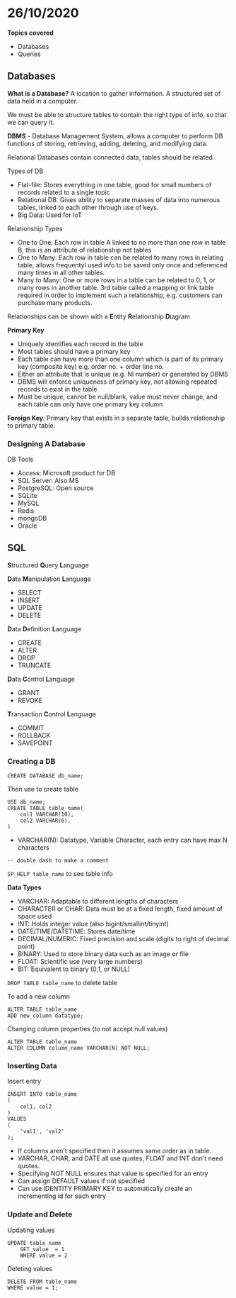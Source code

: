 # 26/10/2020

**Topics covered**
- Databases
- Queries

## Databases

**What is a Database?**
A location to gather information. A structured set of data held in a computer.

We must be able to structure tables to contain the right type of info, so that we can query it.

**DBMS** - Database Management System, allows a computer to perform DB functions of storing, retrieving, adding, deleting, and modifying data.

Relational Databases contain connected data, tables should be related.

Types of DB
- Flat-file: Stores everything in one table, good for small numbers of records related to a single topic
- Relational DB: Gives ability to separate masses of data into numerous tables, linked to each other through use of keys.
- Big Data: Used for IoT

Relationship Types
- One to One: Each row in table A linked to no more than one row in table B, this is an attribute of relationship not tables
- One to Many: Each row in table can be related to many rows in relating table, allows frequentyl used info to be saved only once and referenced many times in all other tables.
- Many to Many: One or more rows in a table can be related to 0, 1, or many rows in another table. 3rd table called a mapping or link table required in order to implement such a relationship, e.g. customers can purchase many products.

Relationships can be shown with a **E**ntity **R**elationship **D**iagram

**Primary Key**
- Uniquely identifies each record in the table
- Most tables should have a primary key
- Each table can have more than one column which is part of its primary key (composite key) e.g. order no. + order line no.
- Either an attribute that is unique (e.g. NI number) or generated by DBMS
- DBMS will enforce uniqueness of primary key, not allowing repeated records to exist in the table
- Must be unique, cannot be null/blank, value must never change, and each table can only have one primary key column

**Foreign Key**: Primary key that exists in a separate table, builds relationship to primary table.


### Designing A Database

DB Tools
- Access: Microsoft product for DB
- SQL Server: Also MS
- PostgreSQL: Open source
- SQLite
- MySQL
- Redis
- mongoDB
- Oracle



## SQL

**S**tructured **Q**uery **L**anguage

**D**ata **M**anipulation **L**anguage
- SELECT
- INSERT
- UPDATE
- DELETE

**D**ata **D**efinition **L**anguage
- CREATE
- ALTER
- DROP
- TRUNCATE

**D**ata **C**ontrol **L**anguage
- GRANT
- REVOKE

**T**ransaction **C**ontrol **L**anguage
- COMMIT
- ROLLBACK
- SAVEPOINT

### Creating a DB

```
CREATE DATABASE db_name;
```

Then use to create table
```
USE db_name;
CREATE TABLE table_name(
	col1 VARCHAR(10),
	col2 VARCHAR(6),
)
```
- VARCHAR(N): Datatype,  Variable Character, each entry can have max N characters

``-- double dash to make a comment``

``SP_HELP table_name`` to see table info

**Data Types**
- VARCHAR: Adaptable to different lengths of characters
- CHARACTER or CHAR: Data must be at a fixed length, fixed amount of space used
- INT: Holds integer value (also bigint/smallint/tinyint)
- DATE/TIME/DATETIME: Stores date/time
- DECIMAL/NUMERIC: Fixed precision and scale (digits to right of decimal point)
- BINARY: Used to store binary data such as an image or file
- FLOAT: Scientific use (very large numbers)
- BIT: Equivalent to binary (0,1, or NULL)

``DROP TABLE table_name`` to delete table

To add a new column
```
ALTER TABLE table_name
ADD new_column datatype;
```

Changing column properties (to not accept null values) 
```
ALTER TABLE table_name
ALTER COLUMN column_name VARCHAR(N) NOT NULL;
```
### Inserting Data

Insert entry

```
INSERT INTO table_name
(
	col1, col2
)
VALUES
(
	'val1', 'val2'
);
```
- If columns aren't specified then it assumes same order as in table.
- VARCHAR, CHAR, and DATE all use quotes, FLOAT and INT don't need quotes.
- Specifying NOT NULL ensures that value is specified for an entry
- Can assign DEFAULT values if not specified
- Can use IDENTITY PRIMARY KEY to automatically create an incrementing id for each entry


### Update and Delete

Updating values
```
UPDATE table name
	SET value  = 1
	WHERE value = 2
```

Deleting values
```
DELETE FROM table_name
WHERE value = 1;
```
